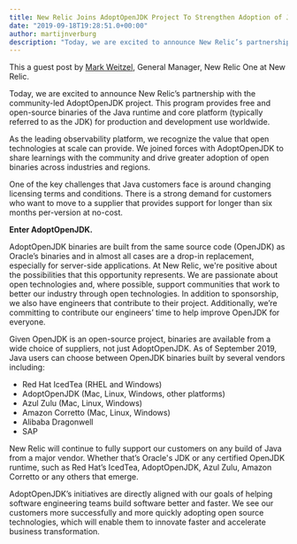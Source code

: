 ```yaml
---
title: New Relic Joins AdoptOpenJDK Project To Strengthen Adoption of Java Technology
date: "2019-09-18T19:28:51.0+00:00"
author: martijnverburg
description: "Today, we are excited to announce New Relic’s partnership with the community-led AdoptOpenJDK project. This program provides free and open-source binaries of the Java runtime and core platform (typically referred to as the JDK) for production and development use worldwide."
---
```


<GuestPost>
    This a guest post by <a href="https://www.linkedin.com/in/weitzelm/">Mark Weitzel</a>, General Manager, New Relic One at New Relic.
</GuestPost>

Today, we are excited to announce New Relic’s partnership with the community-led AdoptOpenJDK project. This program provides free and open-source binaries of the Java runtime and core platform (typically referred to as the JDK) for production and development use worldwide.

As the leading observability platform, we recognize the value that open technologies at scale can provide. We joined forces with AdoptOpenJDK to share learnings with the community and drive greater adoption of open binaries across industries and regions.

One of the key challenges that Java customers face is around changing licensing terms and conditions. There is a strong demand for customers who want to move to a supplier that provides support for longer than six months per-version at no-cost. 

**Enter AdoptOpenJDK.**

AdoptOpenJDK binaries are built from the same source code (OpenJDK) as Oracle’s binaries and in almost all cases are a drop-in replacement, especially for server-side applications. At New Relic, we're positive about the possibilities that this opportunity represents. We are passionate about open technologies and, where possible, support communities that work to better our industry through open technologies. In addition to sponsorship, we also have engineers that contribute to their project. Additionally, we’re committing to contribute our engineers’ time to help improve OpenJDK for everyone. 

Given OpenJDK is an open-source project, binaries are available from a wide choice of suppliers, not just AdoptOpenJDK. As of September 2019, Java users can choose between OpenJDK binaries built by several vendors including:

* Red Hat IcedTea (RHEL and Windows)
* AdoptOpenJDK (Mac, Linux, Windows, other platforms)
* Azul Zulu (Mac, Linux, Windows)
* Amazon Corretto (Mac, Linux, Windows)
* Alibaba Dragonwell
* SAP

New Relic will continue to fully support our customers on any build of Java from a major vendor. Whether that’s Oracle's JDK or any certified OpenJDK runtime, such as Red Hat’s IcedTea, AdoptOpenJDK, Azul Zulu, Amazon Corretto or any others that emerge.

AdoptOpenJDK’s initiatives are directly aligned with our goals of helping software engineering teams build software better and faster. We see our customers more successfully and more quickly adopting open source technologies, which will enable them to innovate faster and accelerate business transformation.
